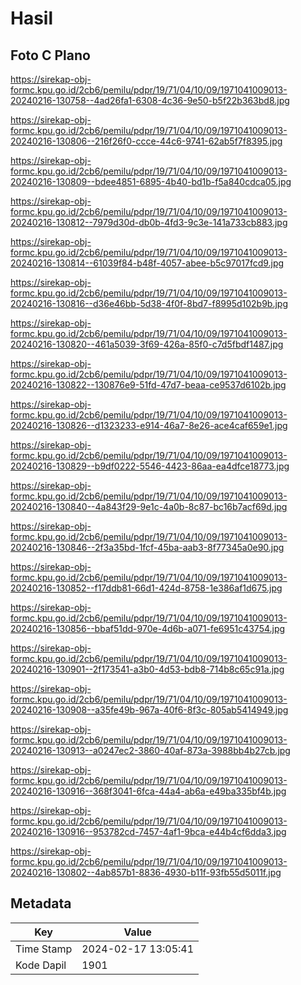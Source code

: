 # Hasil

## Foto C Plano

https://sirekap-obj-formc.kpu.go.id/2cb6/pemilu/pdpr/19/71/04/10/09/1971041009013-20240216-130758--4ad26fa1-6308-4c36-9e50-b5f22b363bd8.jpg

https://sirekap-obj-formc.kpu.go.id/2cb6/pemilu/pdpr/19/71/04/10/09/1971041009013-20240216-130806--216f26f0-ccce-44c6-9741-62ab5f7f8395.jpg

https://sirekap-obj-formc.kpu.go.id/2cb6/pemilu/pdpr/19/71/04/10/09/1971041009013-20240216-130809--bdee4851-6895-4b40-bd1b-f5a840cdca05.jpg

https://sirekap-obj-formc.kpu.go.id/2cb6/pemilu/pdpr/19/71/04/10/09/1971041009013-20240216-130812--7979d30d-db0b-4fd3-9c3e-141a733cb883.jpg

https://sirekap-obj-formc.kpu.go.id/2cb6/pemilu/pdpr/19/71/04/10/09/1971041009013-20240216-130814--61039f84-b48f-4057-abee-b5c97017fcd9.jpg

https://sirekap-obj-formc.kpu.go.id/2cb6/pemilu/pdpr/19/71/04/10/09/1971041009013-20240216-130816--d36e46bb-5d38-4f0f-8bd7-f8995d102b9b.jpg

https://sirekap-obj-formc.kpu.go.id/2cb6/pemilu/pdpr/19/71/04/10/09/1971041009013-20240216-130820--461a5039-3f69-426a-85f0-c7d5fbdf1487.jpg

https://sirekap-obj-formc.kpu.go.id/2cb6/pemilu/pdpr/19/71/04/10/09/1971041009013-20240216-130822--130876e9-51fd-47d7-beaa-ce9537d6102b.jpg

https://sirekap-obj-formc.kpu.go.id/2cb6/pemilu/pdpr/19/71/04/10/09/1971041009013-20240216-130826--d1323233-e914-46a7-8e26-ace4caf659e1.jpg

https://sirekap-obj-formc.kpu.go.id/2cb6/pemilu/pdpr/19/71/04/10/09/1971041009013-20240216-130829--b9df0222-5546-4423-86aa-ea4dfce18773.jpg

https://sirekap-obj-formc.kpu.go.id/2cb6/pemilu/pdpr/19/71/04/10/09/1971041009013-20240216-130840--4a843f29-9e1c-4a0b-8c87-bc16b7acf69d.jpg

https://sirekap-obj-formc.kpu.go.id/2cb6/pemilu/pdpr/19/71/04/10/09/1971041009013-20240216-130846--2f3a35bd-1fcf-45ba-aab3-8f77345a0e90.jpg

https://sirekap-obj-formc.kpu.go.id/2cb6/pemilu/pdpr/19/71/04/10/09/1971041009013-20240216-130852--f17ddb81-66d1-424d-8758-1e386af1d675.jpg

https://sirekap-obj-formc.kpu.go.id/2cb6/pemilu/pdpr/19/71/04/10/09/1971041009013-20240216-130856--bbaf51dd-970e-4d6b-a071-fe6951c43754.jpg

https://sirekap-obj-formc.kpu.go.id/2cb6/pemilu/pdpr/19/71/04/10/09/1971041009013-20240216-130901--2f173541-a3b0-4d53-bdb8-714b8c65c91a.jpg

https://sirekap-obj-formc.kpu.go.id/2cb6/pemilu/pdpr/19/71/04/10/09/1971041009013-20240216-130908--a35fe49b-967a-40f6-8f3c-805ab5414949.jpg

https://sirekap-obj-formc.kpu.go.id/2cb6/pemilu/pdpr/19/71/04/10/09/1971041009013-20240216-130913--a0247ec2-3860-40af-873a-3988bb4b27cb.jpg

https://sirekap-obj-formc.kpu.go.id/2cb6/pemilu/pdpr/19/71/04/10/09/1971041009013-20240216-130916--368f3041-6fca-44a4-ab6a-e49ba335bf4b.jpg

https://sirekap-obj-formc.kpu.go.id/2cb6/pemilu/pdpr/19/71/04/10/09/1971041009013-20240216-130916--953782cd-7457-4af1-9bca-e44b4cf6dda3.jpg

https://sirekap-obj-formc.kpu.go.id/2cb6/pemilu/pdpr/19/71/04/10/09/1971041009013-20240216-130802--4ab857b1-8836-4930-b11f-93fb55d5011f.jpg


## Metadata

| Key        | Value               |
| ---------- | ------------------- |
| Time Stamp | 2024-02-17 13:05:41 |
| Kode Dapil | 1901                |



